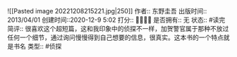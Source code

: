 ![[Pasted image 20221208215221.jpg|250]]
作者:: 东野圭吾
出版时间:: 2013/04/01
创建时间::2020-12-9 5:02
打分:: 💛💛💛💛
是否拥有:: 无
状态:: #读完
简评:: 很喜欢这个超短篇，这和我印象中的侦探不一样，加贺警官属于那种不放过任何一个细节，通过询问慢慢得到自己想要的信息，很真实。这本书的一个特点就是书名
类型:: #侦探 